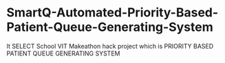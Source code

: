 # SmartQ-Automated-Priority-Based-Patient-Queue-Generating-System
It SELECT School VIT Makeathon hack project which is PRIORITY BASED PATIENT QUEUE GENERATING SYSTEM
